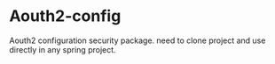 # Aouth2-config
Aouth2 configuration security package. need to clone project and use directly in any spring project.
